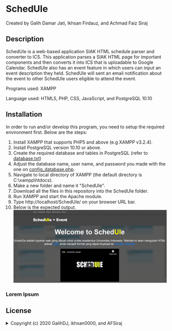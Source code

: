 # SchedUIe
Created by Galih Damar Jati, Ikhsan Firdauz, and Achmad Faiz Siraj

## Description
SchedUIe is a web-based application SIAK HTML schedule parser and converter to ICS. This application parses a SIAK HTML page for important components and then converts it into ICS that is uploadable to Google Calendar. SchedUIe also has an event feature in which users can input an event description they held. SchedUIe will sent an email notification about the event to other SchedUIe users eligible to attend the event.

Programs used: XAMPP

Language used: HTML5, PHP, CSS, JavaScript, and PostgreSQL 10.10

## Installation
In order to run and/or develop this program, you need to setup the required environment first. Below are the steps:
1. Install XAMPP that supports PHP5 and above (e.g XAMPP v3.2.4).
2. Install PostgreSQL version 10.10 or above.
3. Create the required database and tables in PostgreSQL (refer to [database.txt](Database.txt))
4. Adjust the database name, user name, and password you made with the one on [config_database.php](config_database.php).
5. Navigate to local directory of XAMPP (the default directory is C:\xampp\htdocs).
6. Make a new folder and name it "SchedUIe".
7. Download all the files in this repository into the SchedUIe folder.
8. Run XAMPP and start the Apache module.
9. Type http://localhost/SchedUIe/ on your browser URL bar.
10. Below is the expected output.
![alt text](images/Home.png)


### Lorem Ipsum

## License
<details>
  <summary>Copyright (c) 2020 GalihDJ, ikhsan0000, and AFSiraj</summary>

<p align="justify">Permission is hereby granted, free of charge, to any person obtaining a copy
of this software and associated documentation files (the "Software"), to deal
in the Software without restriction, including without limitation the rights
to use, copy, modify, merge, publish, distribute, sublicense, and/or sell
copies of the Software, and to permit persons to whom the Software is
furnished to do so, subject to the following conditions:</p>

<p align="justify">The above copyright notice and this permission notice shall be included in all
copies or substantial portions of the Software.</p>

<p align="justify">The software is provided "as is", without warranty of any kind, express or
Implied, including but not limited to the warranties of merchantability,
Fitness for a particular purpose and noninfringement. In no event shall the
Authors or copyright holders be liable for any claim, damages or other
Liability, whether in an action of contract, tort or otherwise, arising from,
Out of or in connection with the software or the use or other dealings in the
Software.</p>

</details>

